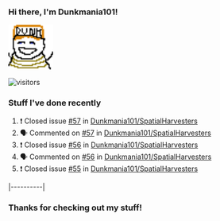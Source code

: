 ### Hi there, I'm Dunkmania101\!
![profile-pic](images/dunkie.png)

![visitors](https://visitor-badge-reloaded.herokuapp.com/badge?page_id=Dunkmania101.Dunkmania101&color=00cf00)

### Stuff I've done recently
<!--START_SECTION:activity-->
1. ❗️ Closed issue [#57](https://github.com/Dunkmania101/SpatialHarvesters/issues/57) in [Dunkmania101/SpatialHarvesters](https://github.com/Dunkmania101/SpatialHarvesters)
2. 🗣 Commented on [#57](https://github.com/Dunkmania101/SpatialHarvesters/issues/57) in [Dunkmania101/SpatialHarvesters](https://github.com/Dunkmania101/SpatialHarvesters)
3. ❗️ Closed issue [#56](https://github.com/Dunkmania101/SpatialHarvesters/issues/56) in [Dunkmania101/SpatialHarvesters](https://github.com/Dunkmania101/SpatialHarvesters)
4. 🗣 Commented on [#56](https://github.com/Dunkmania101/SpatialHarvesters/issues/56) in [Dunkmania101/SpatialHarvesters](https://github.com/Dunkmania101/SpatialHarvesters)
5. ❗️ Closed issue [#55](https://github.com/Dunkmania101/SpatialHarvesters/issues/55) in [Dunkmania101/SpatialHarvesters](https://github.com/Dunkmania101/SpatialHarvesters)
<!--END_SECTION:activity-->
|----------|
### Thanks for checking out my stuff\!
